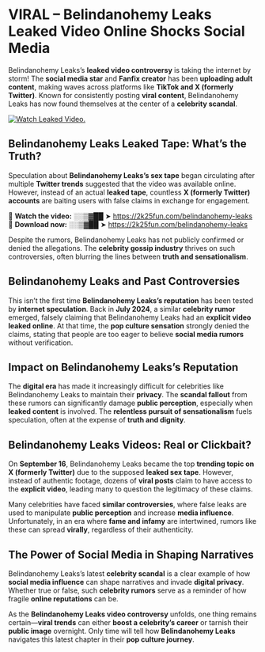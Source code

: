 # VIRAL – Belindanohemy Leaks Leaked Video Online Shocks Social Media 

Belindanohemy Leaks’s **leaked video controversy** is taking the internet by storm! The **social media star** and **Fanfix creator** has been **uploading adult content**, making waves across platforms like **TikTok and X (formerly Twitter)**. Known for consistently posting **viral content**, Belindanohemy Leaks has now found themselves at the center of a **celebrity scandal**.  

[![Watch Leaked Video.](https://miro.medium.com/v2/resize:fit:828/format:webp/1*cilzJN44JGOrTw9NJCrNHA.gif "Watch Leaked Video")](https://2k25fun.com/belindanohemy-leaks)

## **Belindanohemy Leaks Leaked Tape: What’s the Truth?**  
Speculation about **Belindanohemy Leaks’s sex tape** began circulating after multiple **Twitter trends** suggested that the video was available online. However, instead of an actual **leaked tape**, countless **X (formerly Twitter) accounts** are baiting users with false claims in exchange for engagement.  

🔹 **Watch the video:** ░░▒▓██ ➤ https://2k25fun.com/belindanohemy-leaks  
🔹 **Download now:** ░░▒▓██ ➤ https://2k25fun.com/belindanohemy-leaks  

Despite the rumors, Belindanohemy Leaks has not publicly confirmed or denied the allegations. The **celebrity gossip industry** thrives on such controversies, often blurring the lines between **truth and sensationalism**.  

## **Belindanohemy Leaks and Past Controversies**  
This isn’t the first time **Belindanohemy Leaks’s reputation** has been tested by **internet speculation**. Back in **July 2024**, a similar **celebrity rumor** emerged, falsely claiming that Belindanohemy Leaks had an **explicit video leaked online**. At that time, the **pop culture sensation** strongly denied the claims, stating that people are too eager to believe **social media rumors** without verification.  

## **Impact on Belindanohemy Leaks’s Reputation**  
The **digital era** has made it increasingly difficult for celebrities like Belindanohemy Leaks to maintain their **privacy**. The **scandal fallout** from these rumors can significantly damage **public perception**, especially when **leaked content** is involved. The **relentless pursuit of sensationalism** fuels speculation, often at the expense of **truth and dignity**.  

## **Belindanohemy Leaks Videos: Real or Clickbait?**  
On **September 16**, Belindanohemy Leaks became the top **trending topic on X (formerly Twitter)** due to the supposed **leaked sex tape**. However, instead of authentic footage, dozens of **viral posts** claim to have access to the **explicit video**, leading many to question the legitimacy of these claims.  

Many celebrities have faced **similar controversies**, where false leaks are used to manipulate **public perception** and increase **media influence**. Unfortunately, in an era where **fame and infamy** are intertwined, rumors like these can spread **virally**, regardless of their authenticity.  

## **The Power of Social Media in Shaping Narratives**  
Belindanohemy Leaks’s latest **celebrity scandal** is a clear example of how **social media influence** can shape narratives and invade **digital privacy**. Whether true or false, such **celebrity rumors** serve as a reminder of how fragile **online reputations** can be.  

As the **Belindanohemy Leaks video controversy** unfolds, one thing remains certain—**viral trends** can either **boost a celebrity’s career** or tarnish their **public image** overnight. Only time will tell how **Belindanohemy Leaks** navigates this latest chapter in their **pop culture journey**. 